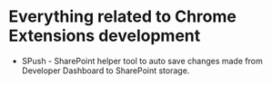 # Everything related to Chrome Extensions development

* SPush - SharePoint helper tool to auto save changes made from Developer Dashboard to SharePoint storage.
